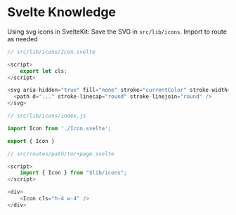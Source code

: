 # Svelte Knowledge

Using svg icons in SvelteKit: Save the SVG in `src/lib/icons`. Import to route as needed

```javascript
// src/lib/icons/Icon.svelte

<script>
    export let cls;
</script>

<svg aria-hidden="true" fill="none" stroke="currentColor" stroke-width="1.5" viewBox="0 0 24 24" class={cls} xmlns="http://www.w3.org/2000/svg">
  <path d="..." stroke-linecap="round" stroke-linejoin="round" />
</svg>

// src/lib/icons/index.js

import Icon from './Icon.svelte';

export { Icon }

// src/routes/path/to/+page.svelte

<script>
    import { Icon } from "$lib/icons";
</script>

<div>
    <Icon cls="h-4 w-4" />
</div>
```

